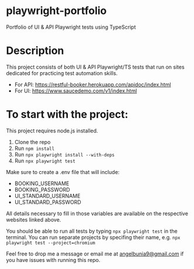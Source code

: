 # playwright-portfolio

Portfolio of UI &amp; API Playwright tests using TypeScript

# Description

This project consists of both UI & API Playwright/TS tests that run on sites dedicated for practicing test automation skills.

- For API: https://restful-booker.herokuapp.com/apidoc/index.html
- For UI: https://www.saucedemo.com/v1/index.html

# To start with the project:

This project requires node.js installed.

1. Clone the repo
2. Run `npm install`
3. Run `npx playwright install --with-deps`
4. Run `npx playwright test`

Make sure to create a .env file that will include:

- BOOKING_USERNAME
- BOOKING_PASSWORD
- UI_STANDARD_USERNAME
- UI_STANDARD_PASSWORD

All details necessary to fill in those variables are available on the respective websites linked above.

You should be able to run all tests by typing `npx playwright test` in the terminal. You can run separate projects by specifing their name, e.g. `npx playwright test --project=chromium`

Feel free to drop me a message or email me at angelbunia9@gmail.com if you have issues with running this repo.
